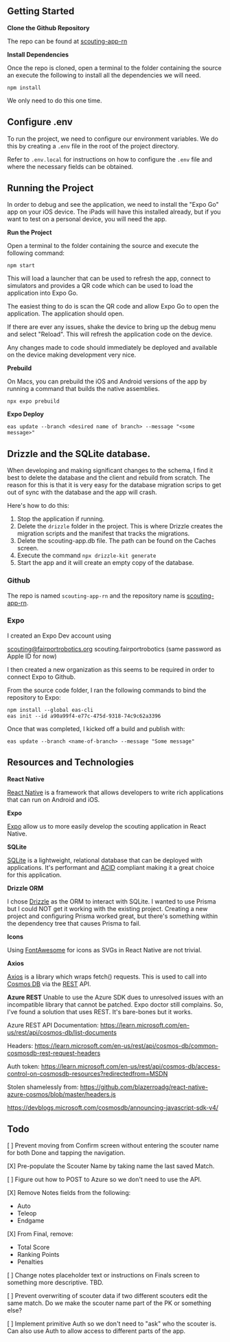 ## Getting Started

**Clone the Github Repository**

The repo can be found at [scouting-app-rn](https://github.com/FairportRobotics/scouting-app-rn)

**Install Dependencies**

Once the repo is cloned, open a terminal to the folder containing the source an execute the following to install all the dependencies we will need.

```
npm install
```

We only need to do this one time.

## Configure .env

To run the project, we need to configure our environment variables. We do this by creating a `.env` file in the root of the project directory.

Refer to `.env.local` for instructions on how to configure the `.env` file and where the necessary fields can be obtained.

## Running the Project

In order to debug and see the application, we need to install the "Expo Go" app on your iOS device. The iPads will have this installed already, but if you want to test on a personal device, you will need the app.

**Run the Project**

Open a terminal to the folder containing the source and execute the following command:

```
npm start
```

This will load a launcher that can be used to refresh the app, connect to simulators and provides a QR code which can be used to load the application into Expo Go.

The easiest thing to do is scan the QR code and allow Expo Go to open the application. The application should open.

If there are ever any issues, shake the device to bring up the debug menu and select "Reload". This will refresh the application code on the device.

Any changes made to code should immediately be deployed and available on the device making development very nice.

**Prebuild**

On Macs, you can prebuild the iOS and Android versions of the app by running a command that builds the native assemblies.

```
npx expo prebuild
```

**Expo Deploy**

```
eas update --branch <desired name of branch> --message "<some message>"
```

## Drizzle and the SQLite database.

When developing and making significant changes to the schema, I find it best to delete the database and the client and rebuild from scratch. The reason for this is that it is very easy for the database migration scrips to get out of sync with the database and the app will crash.

Here's how to do this:

1. Stop the application if running.
2. Delete the `drizzle` folder in the project. This is where Drizzle creates the migration scripts and the manifest that tracks the migrations.
3. Delete the scouting-app.db file. The path can be found on the Caches screen.
4. Execute the command `npx drizzle-kit generate`
5. Start the app and it will create an empty copy of the database.

### Github

The repo is named `scouting-app-rn` and the repository name is [scouting-app-rn](https://github.com/FairportRobotics/scouting-app-rn).

### Expo

I created an Expo Dev account using

scouting@fairportrobotics.org
scouting.fairportrobotics
(same password as Apple ID for now)

I then created a new organization as this seems to be required in order to connect Expo to Github.

From the source code folder, I ran the following commands to bind the repository to Expo:

```
npm install --global eas-cli
eas init --id a90a99f4-e77c-475d-9318-74c9c62a3396
```

Once that was completed, I kicked off a build and publish with:

```
eas update --branch <name-of-branch> --message "Some message"
```

## Resources and Technologies

**React Native**

[React Native](https://reactnative.dev/) is a framework that allows developers to write rich applications that can run on Android and iOS.

**Expo**

[Expo](https://expo.dev/) allow us to more easily develop the scouting application in React Native.

**SQLite**

[SQLite](https://www.sqlite.org/) is a lightweight, relational database that can be deployed with applications. It's performant and [ACID](https://en.wikipedia.org/wiki/ACID) compliant making it a great choice for this application.

**Drizzle ORM**

I chose [Drizzle](https://orm.drizzle.team/) as the ORM to interact with SQLite. I wanted to use Prisma but I could NOT get it working with the existing project. Creating a new project and configuring Prisma worked great, but there's something within the dependency tree that causes Prisma to fail.

**Icons**

Using [FontAwesome](https://fontawesome.com/search?o=r&m=free) for icons as SVGs in React Native are not trivial.

**Axios**

[Axios](https://axios-http.com/docs/intro) is a library which wraps fetch() requests. This is used to call into [Cosmos DB](https://learn.microsoft.com/en-us/rest/api/cosmos-db/) via the [REST](https://en.wikipedia.org/wiki/REST) API.

**Azure REST**
Unable to use the Azure SDK dues to unresolved issues with an incompatible library that cannot be patched. Expo doctor still complains. So, I've found a solution that uses REST. It's bare-bones but it works.

Azure REST API Documentation:
https://learn.microsoft.com/en-us/rest/api/cosmos-db/list-documents

Headers:
https://learn.microsoft.com/en-us/rest/api/cosmos-db/common-cosmosdb-rest-request-headers

Auth token:
https://learn.microsoft.com/en-us/rest/api/cosmos-db/access-control-on-cosmosdb-resources?redirectedfrom=MSDN

Stolen shamelessly from:
https://github.com/blazerroadg/react-native-azure-cosmos/blob/master/headers.js

https://devblogs.microsoft.com/cosmosdb/announcing-javascript-sdk-v4/

## Todo

[ ] Prevent moving from Confirm screen without entering the scouter name for both Done and tapping the navigation.

[X] Pre-populate the Scouter Name by taking name the last saved Match.

[ ] Figure out how to POST to Azure so we don't need to use the API.

[X] Remove Notes fields from the following:

- Auto
- Teleop
- Endgame

[X] From Final, remove:

- Total Score
- Ranking Points
- Penalties

[ ] Change notes placeholder text or instructions on Finals screen to something more descriptive. TBD.

[ ] Prevent overwriting of scouter data if two different scouters edit the same match. Do we make the scouter name part of the PK or something else?

[ ] Implement primitive Auth so we don't need to "ask" who the scouter is. Can also use Auth to allow access to different parts of the app.
